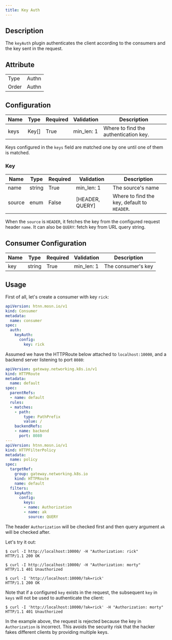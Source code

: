 ```yaml
---
title: Key Auth
---
```


## Description

The `keyAuth` plugin authenticates the client according to the consumers and the key sent in the request.

## Attribute

|       |       |
| ----- | ----- |
| Type  | Authn |
| Order | Authn |

## Configuration

| Name | Type  | Required | Validation | Description                           |
| ---- | ----- | -------- | ---------- | ------------------------------------- |
| keys | Key[] | True     | min_len: 1 | Where to find the authentication key. |

Keys configured in the `keys` field are matched one by one until one of them is matched.

### Key

| Name   | Type   | Required | Validation      | Description                                 |
|--------|--------|----------|-----------------|---------------------------------------------|
| name   | string | True     | min_len: 1      | The source's name                           |
| source | enum   | False    | [HEADER, QUERY] | Where to find the key, default to `HEADER`. |

When the `source` is `HEADER`, it fetches the key from the configured request header `name`. It can also be `QUERY`: fetch key from URL query string.

## Consumer Configuration

| Name | Type   | Required | Validation | Description        |
| ---- | ------ | -------- | ---------- | ------------------ |
| key  | string | True     | min_len: 1 | The consumer's key |

## Usage

First of all, let's create a consumer with key `rick`:

```yaml
apiVersion: htnn.mosn.io/v1
kind: Consumer
metadata:
  name: consumer
spec:
  auth:
    keyAuth:
      config:
        key: rick
```

Assumed we have the HTTPRoute below attached to `localhost:10000`, and a backend server listening to port `8080`:

```yaml
apiVersion: gateway.networking.k8s.io/v1
kind: HTTPRoute
metadata:
  name: default
spec:
  parentRefs:
  - name: default
  rules:
  - matches:
    - path:
        type: PathPrefix
        value: /
    backendRefs:
    - name: backend
      port: 8080
---
apiVersion: htnn.mosn.io/v1
kind: HTTPFilterPolicy
metadata:
  name: policy
spec:
  targetRef:
    group: gateway.networking.k8s.io
    kind: HTTPRoute
    name: default
  filters:
    keyAuth:
      config:
        keys:
        - name: Authorization
        - name: ak
          source: QUERY
```

The header `Authorization` will be checked first and then query argument `ak` will be checked after.

Let's try it out:

```
$ curl -I http://localhost:10000/ -H "Authorization: rick"
HTTP/1.1 200 OK
```

```
$ curl -I http://localhost:10000/ -H "Authorization: morty"
HTTP/1.1 401 Unauthorized
```

```
$ curl -I 'http://localhost:10000/?ak=rick'
HTTP/1.1 200 OK
```

Note that if a configured `key` exists in the request, the subsequent `key` in `keys` will not be used to authenticate the client:

```
$ curl -I 'http://localhost:10000/?ak=rick' -H "Authorization: morty"
HTTP/1.1 401 Unauthorized
```

In the example above, the request is rejected because the key in `Authorization` is incorrect. This avoids the security risk that the hacker fakes different clients by providing multiple keys.